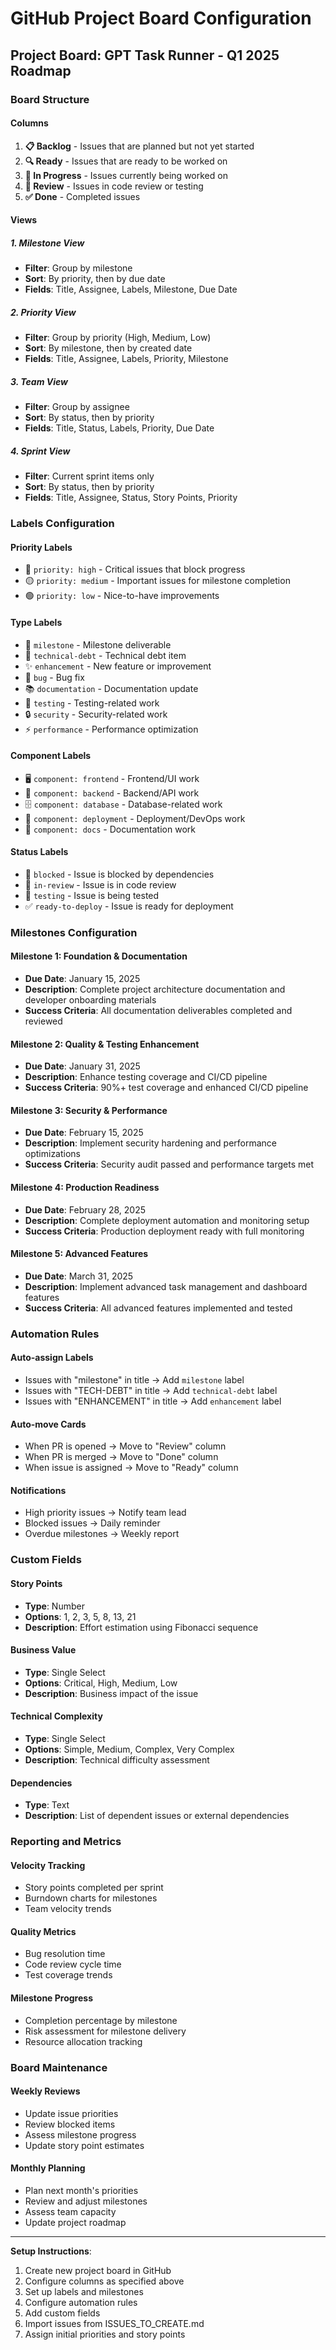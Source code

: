# GitHub Project Board Configuration

## Project Board: GPT Task Runner - Q1 2025 Roadmap

### Board Structure

#### Columns
1. **📋 Backlog** - Issues that are planned but not yet started
2. **🔍 Ready** - Issues that are ready to be worked on
3. **🚧 In Progress** - Issues currently being worked on
4. **👀 Review** - Issues in code review or testing
5. **✅ Done** - Completed issues

#### Views

##### 1. Milestone View
- **Filter**: Group by milestone
- **Sort**: By priority, then by due date
- **Fields**: Title, Assignee, Labels, Milestone, Due Date

##### 2. Priority View
- **Filter**: Group by priority (High, Medium, Low)
- **Sort**: By milestone, then by created date
- **Fields**: Title, Assignee, Labels, Priority, Milestone

##### 3. Team View
- **Filter**: Group by assignee
- **Sort**: By status, then by priority
- **Fields**: Title, Status, Labels, Priority, Due Date

##### 4. Sprint View
- **Filter**: Current sprint items only
- **Sort**: By status, then by priority
- **Fields**: Title, Assignee, Status, Story Points, Priority

### Labels Configuration

#### Priority Labels
- 🔴 `priority: high` - Critical issues that block progress
- 🟡 `priority: medium` - Important issues for milestone completion
- 🟢 `priority: low` - Nice-to-have improvements

#### Type Labels
- 🎯 `milestone` - Milestone deliverable
- 🔧 `technical-debt` - Technical debt item
- ✨ `enhancement` - New feature or improvement
- 🐛 `bug` - Bug fix
- 📚 `documentation` - Documentation update
- 🧪 `testing` - Testing-related work
- 🔒 `security` - Security-related work
- ⚡ `performance` - Performance optimization

#### Component Labels
- 🖥️ `component: frontend` - Frontend/UI work
- 🔧 `component: backend` - Backend/API work
- 🗄️ `component: database` - Database-related work
- 🚀 `component: deployment` - Deployment/DevOps work
- 📖 `component: docs` - Documentation work

#### Status Labels
- 🚫 `blocked` - Issue is blocked by dependencies
- 🔄 `in-review` - Issue is in code review
- 🧪 `testing` - Issue is being tested
- ✅ `ready-to-deploy` - Issue is ready for deployment

### Milestones Configuration

#### Milestone 1: Foundation & Documentation
- **Due Date**: January 15, 2025
- **Description**: Complete project architecture documentation and developer onboarding materials
- **Success Criteria**: All documentation deliverables completed and reviewed

#### Milestone 2: Quality & Testing Enhancement
- **Due Date**: January 31, 2025
- **Description**: Enhance testing coverage and CI/CD pipeline
- **Success Criteria**: 90%+ test coverage and enhanced CI/CD pipeline

#### Milestone 3: Security & Performance
- **Due Date**: February 15, 2025
- **Description**: Implement security hardening and performance optimizations
- **Success Criteria**: Security audit passed and performance targets met

#### Milestone 4: Production Readiness
- **Due Date**: February 28, 2025
- **Description**: Complete deployment automation and monitoring setup
- **Success Criteria**: Production deployment ready with full monitoring

#### Milestone 5: Advanced Features
- **Due Date**: March 31, 2025
- **Description**: Implement advanced task management and dashboard features
- **Success Criteria**: All advanced features implemented and tested

### Automation Rules

#### Auto-assign Labels
- Issues with "milestone" in title → Add `milestone` label
- Issues with "TECH-DEBT" in title → Add `technical-debt` label
- Issues with "ENHANCEMENT" in title → Add `enhancement` label

#### Auto-move Cards
- When PR is opened → Move to "Review" column
- When PR is merged → Move to "Done" column
- When issue is assigned → Move to "Ready" column

#### Notifications
- High priority issues → Notify team lead
- Blocked issues → Daily reminder
- Overdue milestones → Weekly report

### Custom Fields

#### Story Points
- **Type**: Number
- **Options**: 1, 2, 3, 5, 8, 13, 21
- **Description**: Effort estimation using Fibonacci sequence

#### Business Value
- **Type**: Single Select
- **Options**: Critical, High, Medium, Low
- **Description**: Business impact of the issue

#### Technical Complexity
- **Type**: Single Select
- **Options**: Simple, Medium, Complex, Very Complex
- **Description**: Technical difficulty assessment

#### Dependencies
- **Type**: Text
- **Description**: List of dependent issues or external dependencies

### Reporting and Metrics

#### Velocity Tracking
- Story points completed per sprint
- Burndown charts for milestones
- Team velocity trends

#### Quality Metrics
- Bug resolution time
- Code review cycle time
- Test coverage trends

#### Milestone Progress
- Completion percentage by milestone
- Risk assessment for milestone delivery
- Resource allocation tracking

### Board Maintenance

#### Weekly Reviews
- Update issue priorities
- Review blocked items
- Assess milestone progress
- Update story point estimates

#### Monthly Planning
- Plan next month's priorities
- Review and adjust milestones
- Assess team capacity
- Update project roadmap

---

**Setup Instructions**:
1. Create new project board in GitHub
2. Configure columns as specified above
3. Set up labels and milestones
4. Configure automation rules
5. Add custom fields
6. Import issues from ISSUES_TO_CREATE.md
7. Assign initial priorities and story points